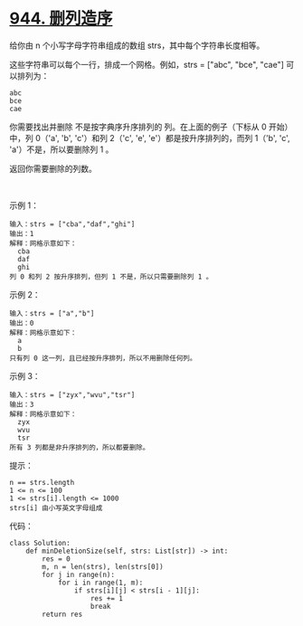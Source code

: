 # [944. 删列造序](https://leetcode.cn/problems/delete-columns-to-make-sorted/)

给你由 n 个小写字母字符串组成的数组 strs，其中每个字符串长度相等。

这些字符串可以每个一行，排成一个网格。例如，strs = ["abc", "bce", "cae"] 可以排列为：
```
abc
bce
cae
```
你需要找出并删除 不是按字典序升序排列的 列。在上面的例子（下标从 0 开始）中，列 0（'a', 'b', 'c'）和列 2（'c', 'e', 'e'）都是按升序排列的，而列 1（'b', 'c', 'a'）不是，所以要删除列 1 。

返回你需要删除的列数。

 

示例 1：
```
输入：strs = ["cba","daf","ghi"]
输出：1
解释：网格示意如下：
  cba
  daf
  ghi
列 0 和列 2 按升序排列，但列 1 不是，所以只需要删除列 1 。
```
示例 2：
```
输入：strs = ["a","b"]
输出：0
解释：网格示意如下：
  a
  b
只有列 0 这一列，且已经按升序排列，所以不用删除任何列。
```
示例 3：
```
输入：strs = ["zyx","wvu","tsr"]
输出：3
解释：网格示意如下：
  zyx
  wvu
  tsr
所有 3 列都是非升序排列的，所以都要删除。
```

提示：
```
n == strs.length
1 <= n <= 100
1 <= strs[i].length <= 1000
strs[i] 由小写英文字母组成
```

代码：
```python3
class Solution:
    def minDeletionSize(self, strs: List[str]) -> int:
        res = 0
        m, n = len(strs), len(strs[0])
        for j in range(n):
            for i in range(1, m):
                if strs[i][j] < strs[i - 1][j]:
                    res += 1
                    break
        return res
```